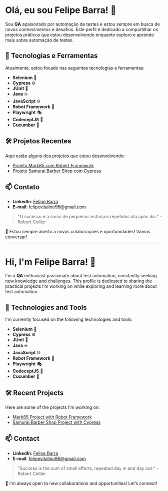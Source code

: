 # Olá, eu sou Felipe Barra! 👋

Sou **QA** apaixonado por automação de testes e estou sempre em busca de novos conhecimentos e desafios. Este perfil é dedicado a compartilhar os projetos práticos que estou desenvolvendo enquanto exploro e aprendo mais sobre automação de testes.

## 🚀 Tecnologias e Ferramentas

Atualmente, estou focado nas seguintes tecnologias e ferramentas:

- **Selenium** 🧪
- **Cypress** ⚙️
- **JUnit** 📝
- **Java** ☕
- **JavaScript** 🌐
- **Robot Framework** 🤖
- **Playwright** 🎭
- **CodeceptJS** 🎯
- **Cucumber** 🥒

## 🛠 Projetos Recentes

Aqui estão alguns dos projetos que estou desenvolvendo:

- [Projeto Mark85 com Robert Framework](https://github.com/felipevitalinobarra/mark85-robot-express)
- [Projeto Samurai Barber Shop com Cypress](https://github.com/felipevitalinobarra/samuraibs-universo-cypress)

## 📫 Contato

- **LinkedIn**: [Felipe Barra](https://www.linkedin.com/in/felipe-v-barra)
- **E-mail**:   felipevitalino96@gmail.com

> "O sucesso é a soma de pequenos esforços repetidos dia após dia." - Robert Collier

🔭 Estou sempre aberto a novas colaborações e oportunidades! Vamos conversar!

---

# Hi, I'm Felipe Barra! 👋

I'm a **QA** enthusiast passionate about test automation, constantly seeking new knowledge and challenges. This profile is dedicated to sharing the practical projects I’m working on while exploring and learning more about test automation.

## 🚀 Technologies and Tools

I'm currently focused on the following technologies and tools:

- **Selenium** 🧪
- **Cypress** ⚙️
- **JUnit** 📝
- **Java** ☕
- **JavaScript** 🌐
- **Robot Framework** 🤖
- **Playwright** 🎭
- **CodeceptJS** 🎯
- **Cucumber** 🥒

## 🛠 Recent Projects

Here are some of the projects I'm working on:

- [Mark85 Project with Robot Framework](https://github.com/felipevitalinobarra/mark85-robot-express)
- [Samurai Barber Shop Project with Cypress](https://github.com/felipevitalinobarra/samuraibs-universo-cypress)

## 📫 Contact

- **LinkedIn**: [Felipe Barra](https://www.linkedin.com/in/felipe-v-barra)
- **E-mail**:   felipevitalino96@gmail.com

> "Success is the sum of small efforts, repeated day in and day out." - Robert Collier

🔭 I'm always open to new collaborations and opportunities! Let’s connect!
